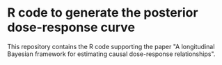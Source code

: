 # R code to generate the posterior dose-response curve
This repository contains the R code supporting the paper "A longitudinal Bayesian framework for estimating causal dose-response relationships".
